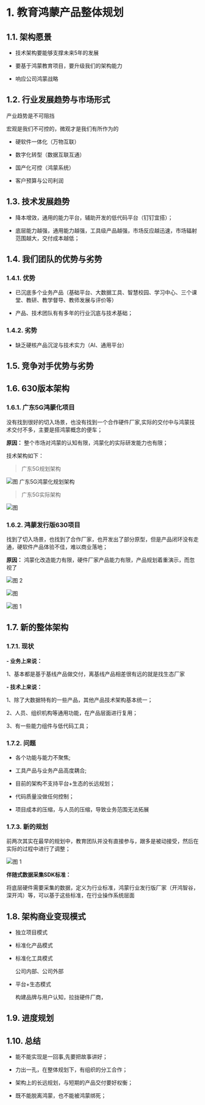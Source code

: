 # 1. 教育鸿蒙产品整体规划

## 1.1. 架构愿景

- 技术架构要能够支撑未来5年的发展

- 要基于鸿蒙教育项目，要升级我们的架构能力

- 响应公司鸿蒙战略

## 1.2. 行业发展趋势与市场形式

产业趋势是不可阻挡

宏观是我们不可控的，微观才是我们有所作为的

- 硬软件一体化（万物互联）
  
- 数字化转型（数据互联互通）
  
- 国产化可控（鸿蒙系统）
  
- 客户预算与公司利润

## 1.3. 技术发展趋势

- 降本增效，通用的能力平台，辅助开发的低代码平台（钉钉宜搭）；
  
- 底层能力越强，通用能力越强，工具级产品越强，市场反应越迅速，市场辐射范围越大，交付成本越低；

## 1.4. 我们团队的优势与劣势

### 1.4.1. 优势

- 已沉底多个业务产品（基础平台、大数据工具、智慧校园、学习中心、三个课堂、教研、教学督导、教师发展与评价等）
  
- 产品、技术团队有有多年的行业沉底与技术基础；

### 1.4.2. 劣势

- 缺乏硬核产品沉淀与技术实力（AI、通用平台）
  
## 1.5. 竞争对手优势与劣势

## 1.6. 630版本架构

### 1.6.1. 广东5G鸿蒙化项目

没有找到很好的切入场景，也没有找到一个合作硬件厂家,实际的交付中与鸿蒙技术交付不多，主要是搭鸿蒙概念的便车；

**原因：** 整个市场对鸿蒙的认知有限，鸿蒙化的实际研发能力也有限；

技术架构如下：

> 广东5G规划架构

![图 广东5G鸿蒙化规划架构](../../images/8a6d28515a737e671342c762bfa5e4693e635f7c921e6517dad8e5d686cab068.png)  

> 广东5G实际架构

![图 ](../../images/920610ab6b4359be91942a475be4d067103dda0ea682753d4092914f059c1a84.png)  

### 1.6.2. 鸿蒙发行版630项目

找到了切入场景，也找到了合作厂家，也开发出了部分原型，但是产品闭环没有走通，硬软件产品体验不佳，难以商业落地；

**原因：** 鸿蒙化改造能力有限，硬件厂家产品能力有限，产品规划着重演示，而忽视了

![图 2](../../images/cd6a610ee02615c7b5e5b4c80d7afd21624a77a959586dc630d012bfe08900ec.png)  

![图 ](../../images/3c640a86d15c98e679efc294847fb306250634965e93541ad0f7244ceae7e904.png)  

![图 1](../../images/5354843ca94441d27d0e20120b25bafeb7837403ccaefe0f2a1775006a157cde.png)  

## 1.7. 新的整体架构

### 1.7.1. 现状

**- 业务上来说：**
  
  1、基本都是基于基线产品做交付，离基线产品相差很有远的就是找生态厂家
  
**- 技术上来说：**
  
  1、除了大数据特有的一些产品，其他产品技术架构基本统一；

  2、人员、组织机构等通用功能，在产品层面进行复用；

  3、有一些能力组件与低代码工具；

### 1.7.2. 问题

- 各个功能与能力不聚焦;
  
- 工具产品与业务产品高度耦合;
  
- 目前的架构不支持平台+生态的长远规划；
  
- 代码质量没做任何控制；
  
- 项目成本的压缩，与人员的压缩，导致业务范围无法拓展

### 1.7.3. 新的规划

前两次其实在最早的规划中，教育团队并没有直接参与，跟多是被动接受，然后在实际的过程中进行了调整；

![图 1](../../images/737fccbd38fd7aecf65ddedefb370de0577ac78a20103d496eeb1549ddf771f5.png)  

**伴随式数据采集SDK标准：**

将底层硬件需要采集的数据，定义为行业标准，鸿蒙行业发行版厂家（开鸿智谷，深开鸿）等，可以基于这些标准，在行业操作系统层面

<!-- ![图1](drawio/鸿蒙教育产品整体架构规划.drawio.svg) -->

## 1.8. 架构商业变现模式

- 独立项目模式
  
- 标准化产品模式
  
- 标准化工具模式
  
  公司内部、公司外部

- 平台+生态模式
  
  构建品牌与用户认知，拉拢硬件厂商，
  
## 1.9. 进度规划

## 1.10. 总结

- 能不能实现是一回事,先要把故事讲好；

- 力出一孔，在整体规划下，有组织的分工合作；
  
- 架构上的长远规划，与短期的产品交付要好权衡；
  
- 既不能脱离鸿蒙，也不能被鸿蒙绑死；
